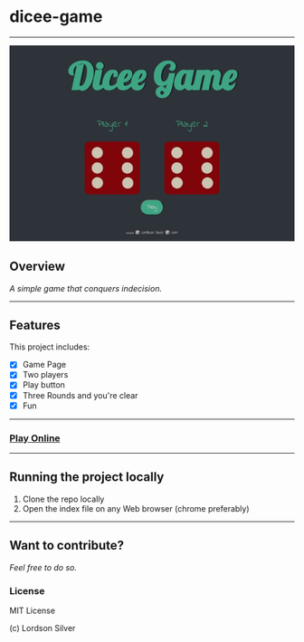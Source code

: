# dicee-game

***

![Dicee-game](images/image.jpg)

## Overview

*A simple game that conquers indecision.*

***

## Features

This project includes:
- [x] Game Page
- [x] Two players
- [x] Play button
- [x] Three Rounds and you're clear
- [x] Fun

***

### [Play Online](https://lordson-silver.github.io/dicee-game/) 

***

## Running the project locally 

1. Clone the repo locally 
2. Open the index file on any Web browser (chrome preferably)

***

## Want to contribute? 
_Feel free to do so._

### License
MIT License

(c) Lordson Silver 
